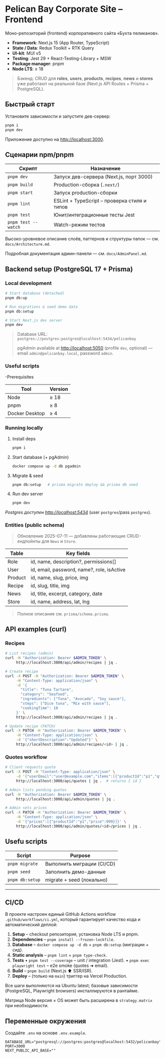 # Pelican Bay Corporate Site – Frontend

Моно-репозиторий (frontend) корпоративного сайта «Бухта пеликанов».

* **Framework**: Next.js 15 (App Router, TypeScript)
* **State / Data**: Redux Toolkit + RTK Query
* **UI-kit**: MUI v5
* **Testing**: Jest 29 + React-Testing-Library + MSW
* **Package manager**: pnpm
* **Node LTS**: ≥ 18

> Бэкенд: CRUD для **roles**, **users**, **products**, **recipes**, **news** и **stores** уже работают на реальной базе (Next.js API Routes + Prisma + PostgreSQL).

## Быстрый старт

Установите зависимости и запустите дев-сервер:

```bash
pnpm i
pnpm dev
```

Приложение доступно на <http://localhost:3000>.

## Сценарии npm/pnpm

| Скрипт | Назначение |
|--------|------------|
| `pnpm dev` | Запуск дев-сервера (Next.js, порт 3000) |
| `pnpm build` | Production-сборка (`.next/`) |
| `pnpm start` | Запуск production-сборки |
| `pnpm lint` | ESLint + TypeScript – проверка стиля и типов |
| `pnpm test` | Юнит/интеграционные тесты Jest |
| `pnpm test --watch` | Watch-режим тестов |

Высоко-уровневое описание слоёв, паттернов и структуры папок — см. `docs/Architecture.md`.

Подробная документация админ-панели — см. `docs/AdminPanel.md`.

## Backend setup (PostgreSQL 17 + Prisma)

### Local development

```bash
# Start database (detached)
pnpm db:up

# Run migrations & seed demo data
pnpm db:setup

# Start Next.js dev server
pnpm dev
```

> Database URL: `postgres://postgres:postgres@localhost:5434/pelicanbay`
>
> pgAdmin available at <http://localhost:5050> (profile `dev`, optional) — email `admin@pelicanbay.local`, password `admin`.

### Useful scripts

-Prerequisites

| Tool | Version |
|------|---------|
| Node | ≥ 18 |
| pnpm | ≥ 8 |
| Docker Desktop | ≥ 4 |

### Running locally

1. Install deps

   ```bash
   pnpm i
   ```

2. Start database (+ pgAdmin)

   ```bash
   docker compose up -d db pgadmin
   ```

3. Migrate & seed

   ```bash
   pnpm db:setup   # prisma migrate deploy && prisma db seed
   ```

4. Run dev server

   ```bash
   pnpm dev
   ```

*Postgres доступен <http://localhost:5434>* (user `postgres`/pass `postgres`).

### Entities (public schema)

> Обновление 2025-07-11 — добавлены работающие CRUD-ендпойнты для `News` и `Store`.

| Table | Key fields |
|-------|------------|
| Role | id, name, description?, permissions[] |
| User | id, email, password, name?, role, isActive |
| Product | id, name, slug, price, img |
| Recipe | id, slug, title, img |
| News | id, title, excerpt, category, date |
| Store | id, name, address, lat, lng |

> Полное описание см. `prisma/schema.prisma`.

## API examples (curl)

### Recipes

```bash
# List recipes (admin)
curl -H "Authorization: Bearer $ADMIN_TOKEN" \
     http://localhost:3000/api/admin/recipes | jq .

# Create recipe
curl -X POST -H "Authorization: Bearer $ADMIN_TOKEN" \
     -H "Content-Type: application/json" \
     -d '{
       "title": "Tuna Tartare",
       "category": "Seafood",
       "ingredients": ["Tuna", "Avocado", "Soy sauce"],
       "steps": ["Dice tuna", "Mix with sauce"],
       "cookingTime": 10
     }' \
     http://localhost:3000/api/admin/recipes | jq .

# Update recipe (PATCH)
curl -X PATCH -H "Authorization: Bearer $ADMIN_TOKEN" \
     -H "Content-Type: application/json" \
     -d '{"shortDescription":"Updated"}' \
     http://localhost:3000/api/admin/recipes/<id> | jq .
```

### Quotes workflow

```bash
# Client requests quote
curl -X POST -H "Content-Type: application/json" \
     -d '{"userEmail":"user@example.com","items":[{"productId":"p1","qty":5}]}' \
     http://localhost:3000/api/quotes | jq .  # returns { id }

# Admin lists pending quotes
curl -H "Authorization: Bearer $ADMIN_TOKEN" \
     http://localhost:3000/api/admin/quotes | jq .

# Admin sets prices
curl -X PATCH -H "Authorization: Bearer $ADMIN_TOKEN" \
     -H "Content-Type: application/json" \
     -d '{"prices":[{"productId":"p1","price":999}]}' \
     http://localhost:3000/api/admin/quotes/<id>/prices | jq .
```

## Usefu scripts

| Script | Purpose |
|--------|---------|
| `pnpm migrate` | Выполнить миграции (CI/CD) |
| `pnpm seed` | Заполнить демо-данные |
| `pnpm db:setup` | migrate + seed (локально) |

---

## CI/CD

В проекте настроен единый GitHub Actions workflow `.github/workflows/ci.yml`, который гарантирует качество кода и автоматический деплой:

1. **Setup** – checkout репозитория, установка Node LTS и pnpm.
2. **Dependencies** – `pnpm install --frozen-lockfile`.
3. **Database** – `docker compose up -d db` + `pnpm db:setup` (миграции + сид).
4. **Static analysis** – `pnpm lint` + `pnpm type-check`.
5. **Tests**
   • `pnpm test --coverage` – unit / integration (Jest).
   • `pnpm exec playwright test` – e2e smoke (quotes ➜ email).
6. **Build** – `pnpm build` (Next.js ⬆ SSR/ISR).
7. **Deploy** – (только на `main`) триггер на Vercel Production.

Все шаги выполняются на Ubuntu latest; базовые зависимости (PostgreSQL, Playwright browsers) инсталлируются в рантайме.

Матрица Node версия × OS может быть расширена в `strategy.matrix` при необходимости.

## Переменные окружения

Создайте `.env` на основе `.env.example`.

```env
DATABASE_URL="postgresql://postgres:postgres@localhost:5432/pelicanbay"
PORT=3000
NEXT_PUBLIC_API_BASE=""
```
